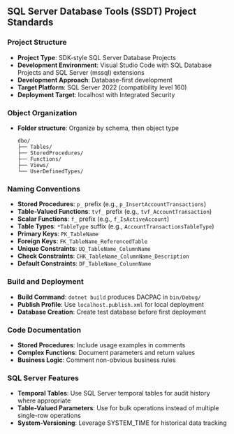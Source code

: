 ## SQL Server Database Tools (SSDT) Project Standards

### Project Structure
- **Project Type**: SDK-style SQL Server Database Projects
- **Development Environment**: Visual Studio Code with SQL Database Projects and SQL Server (mssql) extensions
- **Development Approach**: Database-first development
- **Target Platform**: SQL Server 2022 (compatibility level 160)
- **Deployment Target**: localhost with Integrated Security

### Object Organization
- **Folder structure**: Organize by schema, then object type
  ```
  dbo/
  ├── Tables/
  ├── StoredProcedures/
  ├── Functions/
  ├── Views/
  └── UserDefinedTypes/
  ```

### Naming Conventions
- **Stored Procedures**: `p_` prefix (e.g., `p_InsertAccountTransactions`)
- **Table-Valued Functions**: `tvf_` prefix (e.g., `tvf_AccountTransaction`)
- **Scalar Functions**: `f_` prefix (e.g., `f_IsActiveAccount`)
- **Table Types**: `*TableType` suffix (e.g., `AccountTransactionsTableType`)
- **Primary Keys**: `PK_TableName`
- **Foreign Keys**: `FK_TableName_ReferencedTable`
- **Unique Constraints**: `UQ_TableName_ColumnName`
- **Check Constraints**: `CHK_TableName_ColumnName_Description`
- **Default Constraints**: `DF_TableName_ColumnName`

### Build and Deployment
- **Build Command**: `dotnet build` produces DACPAC in `bin/Debug/`
- **Publish Profile**: Use `localhost.publish.xml` for local deployment
- **Database Creation**: Create test database before first deployment

### Code Documentation
- **Stored Procedures**: Include usage examples in comments
- **Complex Functions**: Document parameters and return values
- **Business Logic**: Comment non-obvious business rules

### SQL Server Features
- **Temporal Tables**: Use SQL Server temporal tables for audit history where appropriate
- **Table-Valued Parameters**: Use for bulk operations instead of multiple single-row operations
- **System-Versioning**: Leverage SYSTEM_TIME for historical data tracking
